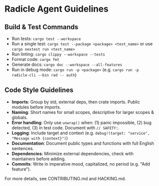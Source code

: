 # Radicle Agent Guidelines

## Build & Test Commands
- Run tests: `cargo test --workspace`
- Run a single test: `cargo test --package <package> <test_name>` or use `cargo nextest run <test_name>`
- Run linting: `cargo clippy --workspace --tests`
- Format code: `cargo fmt`
- Generate docs: `cargo doc --workspace --all-features`
- Run in debug mode: `cargo run -p <package>` (e.g. `cargo run -p radicle-cli --bin rad -- auth`)

## Code Style Guidelines
- **Imports**: Group by std, external deps, then crate imports. Public modules before imports.
- **Naming**: Short names for small scopes, descriptive for larger scopes & globals.
- **Error handling**: Only use `unwrap()` when: (1) panic impossible, (2) bug detected, (3) in test code. Document with `// SAFETY:`.
- **Logging**: Include target and context (e.g. `debug!(target: "service", "Message with {context}")`)
- **Documentation**: Document public types and functions with full English sentences.
- **Dependencies**: Minimize external dependencies, check with maintainers before adding.
- **Commits**: Write in imperative mood, capitalized, no period (e.g. "Add feature").

For more details, see CONTRIBUTING.md and HACKING.md.